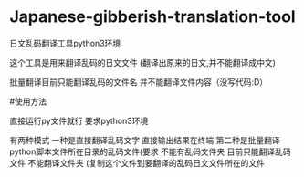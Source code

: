 # Japanese-gibberish-translation-tool
日文乱码翻译工具python3环境
<p>这个工具是用来翻译乱码的日文文件 (翻译出原来的日文,并不能翻译成中文)</p>
<p>批量翻译目前只能翻译乱码的文件名 并不能翻译文件内容（没写代码:D）</p>
#使用方法
<p>直接运行py文件就行 要求python3环境</p>
<p>有两种模式 一种是直接翻译乱码文字 直接输出结果在终端 
  第二种是批量翻译python脚本文件所在目录的乱码文件(要求 不能有乱码文件夹 目前只能翻译乱码文件 不能翻译文件夹 (复制这个文件到要翻译的乱码日文文件所在的文件</p>
